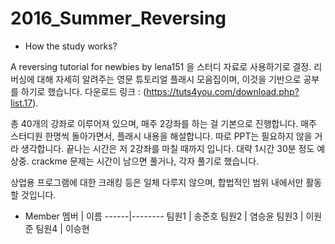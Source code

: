 # 2016_Summer_Reversing

* How the study works?

A reversing tutorial for newbies by lena151 을 스터디 자료로 사용하기로 결정.
리버싱에 대해 자세히 알려주는 영문 튜토리얼 플래시 모음집이며, 이것을 기반으로 공부를 하기로 했습니다.
다운로드 링크 : (https://tuts4you.com/download.php?list.17).

총 40개의 강좌로 이루어져 있으며, 매주 2강좌를 하는 걸 기본으로 진행합니다.
매주 스터디원 한명씩 돌아가면서, 플래시 내용을 해설합니다. 따로 PPT는 필요하지 않을 거라 생각합니다.
끝나는 시간은 저 2강좌를 마칠 때까지 입니다. 대략 1시간 30분 정도 예상중.
crackme 문제는 시간이 남으면 풀거나, 각자 풀기로 했습니다.

상업용 프로그램에 대한 크래킹 등은 일체 다루지 않으며, 합법적인 범위 내에서만 활동할 것입니다.


* Member
멤버  | 이름
------|--------
팀원1 | 송준호
팀원2 | 염승윤
팀원3 | 이원준
팀원4 | 이승현

